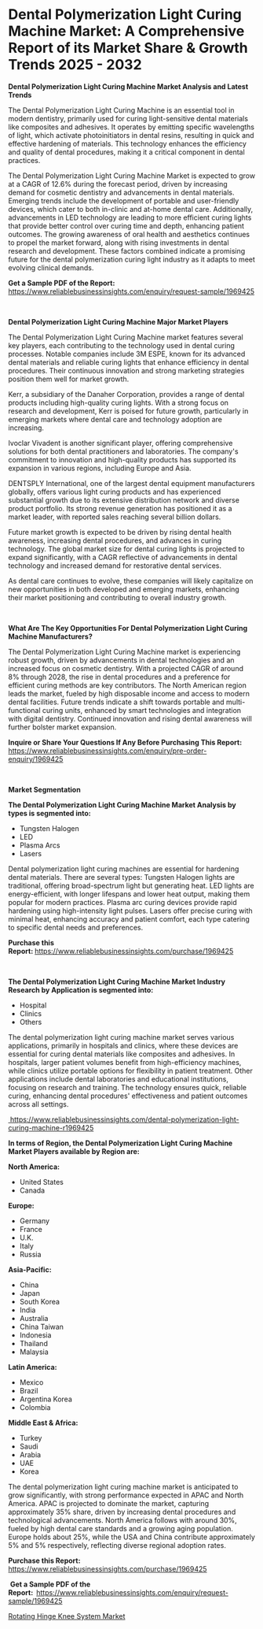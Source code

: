 <p><h1>Dental Polymerization Light Curing Machine Market: A Comprehensive Report of its Market Share & Growth Trends 2025 - 2032</h1></p><p><strong>Dental Polymerization Light Curing Machine Market Analysis and Latest Trends</strong></p>
<p><p>The Dental Polymerization Light Curing Machine is an essential tool in modern dentistry, primarily used for curing light-sensitive dental materials like composites and adhesives. It operates by emitting specific wavelengths of light, which activate photoinitiators in dental resins, resulting in quick and effective hardening of materials. This technology enhances the efficiency and quality of dental procedures, making it a critical component in dental practices.</p><p>The Dental Polymerization Light Curing Machine Market is expected to grow at a CAGR of 12.6% during the forecast period, driven by increasing demand for cosmetic dentistry and advancements in dental materials. Emerging trends include the development of portable and user-friendly devices, which cater to both in-clinic and at-home dental care. Additionally, advancements in LED technology are leading to more efficient curing lights that provide better control over curing time and depth, enhancing patient outcomes. The growing awareness of oral health and aesthetics continues to propel the market forward, along with rising investments in dental research and development. These factors combined indicate a promising future for the dental polymerization curing light industry as it adapts to meet evolving clinical demands.</p></p>
<p><strong>Get a Sample PDF of the Report:&nbsp;</strong> <a href="https://www.reliablebusinessinsights.com/enquiry/request-sample/1969425?utm_campaign=3003&utm_medium=2&utm_source=Github&utm_content=ia&utm_term=05032025&utm_id=dental-polymerization-light-curing-machine">https://www.reliablebusinessinsights.com/enquiry/request-sample/1969425</a></p>
<p>&nbsp;</p>
<p><strong>Dental Polymerization Light Curing Machine Major Market Players</strong></p>
<p><p>The Dental Polymerization Light Curing Machine market features several key players, each contributing to the technology used in dental curing processes. Notable companies include 3M ESPE, known for its advanced dental materials and reliable curing lights that enhance efficiency in dental procedures. Their continuous innovation and strong marketing strategies position them well for market growth.</p><p>Kerr, a subsidiary of the Danaher Corporation, provides a range of dental products including high-quality curing lights. With a strong focus on research and development, Kerr is poised for future growth, particularly in emerging markets where dental care and technology adoption are increasing.</p><p>Ivoclar Vivadent is another significant player, offering comprehensive solutions for both dental practitioners and laboratories. The company's commitment to innovation and high-quality products has supported its expansion in various regions, including Europe and Asia.</p><p>DENTSPLY International, one of the largest dental equipment manufacturers globally, offers various light curing products and has experienced substantial growth due to its extensive distribution network and diverse product portfolio. Its strong revenue generation has positioned it as a market leader, with reported sales reaching several billion dollars.</p><p>Future market growth is expected to be driven by rising dental health awareness, increasing dental procedures, and advances in curing technology. The global market size for dental curing lights is projected to expand significantly, with a CAGR reflective of advancements in dental technology and increased demand for restorative dental services.</p><p>As dental care continues to evolve, these companies will likely capitalize on new opportunities in both developed and emerging markets, enhancing their market positioning and contributing to overall industry growth.</p></p>
<p>&nbsp;</p>
<p><strong>What Are The Key Opportunities For Dental Polymerization Light Curing Machine Manufacturers?</strong></p>
<p><p>The Dental Polymerization Light Curing Machine market is experiencing robust growth, driven by advancements in dental technologies and an increased focus on cosmetic dentistry. With a projected CAGR of around 8% through 2028, the rise in dental procedures and a preference for efficient curing methods are key contributors. The North American region leads the market, fueled by high disposable income and access to modern dental facilities. Future trends indicate a shift towards portable and multi-functional curing units, enhanced by smart technologies and integration with digital dentistry. Continued innovation and rising dental awareness will further bolster market expansion.</p></p>
<p><strong>Inquire or Share Your Questions If Any Before Purchasing This Report:</strong> <a href="https://www.reliablebusinessinsights.com/enquiry/pre-order-enquiry/1969425?utm_campaign=3003&utm_medium=2&utm_source=Github&utm_content=ia&utm_term=05032025&utm_id=dental-polymerization-light-curing-machine">https://www.reliablebusinessinsights.com/enquiry/pre-order-enquiry/1969425</a></p>
<p>&nbsp;</p>
<p><strong>Market Segmentation</strong></p>
<p><strong>The Dental Polymerization Light Curing Machine Market Analysis by types is segmented into:</strong></p>
<p><ul><li>Tungsten Halogen</li><li>LED</li><li>Plasma Arcs</li><li>Lasers</li></ul></p>
<p><p>Dental polymerization light curing machines are essential for hardening dental materials. There are several types: Tungsten Halogen lights are traditional, offering broad-spectrum light but generating heat. LED lights are energy-efficient, with longer lifespans and lower heat output, making them popular for modern practices. Plasma arc curing devices provide rapid hardening using high-intensity light pulses. Lasers offer precise curing with minimal heat, enhancing accuracy and patient comfort, each type catering to specific dental needs and preferences.</p></p>
<p><strong>Purchase this Report:&nbsp;</strong><a href="https://www.reliablebusinessinsights.com/purchase/1969425?utm_campaign=3003&utm_medium=2&utm_source=Github&utm_content=ia&utm_term=05032025&utm_id=dental-polymerization-light-curing-machine">https://www.reliablebusinessinsights.com/purchase/1969425</a></p>
<p>&nbsp;</p>
<p><strong>The Dental Polymerization Light Curing Machine Market Industry Research by Application is segmented into:</strong></p>
<p><ul><li>Hospital</li><li>Clinics</li><li>Others</li></ul></p>
<p><p>The dental polymerization light curing machine market serves various applications, primarily in hospitals and clinics, where these devices are essential for curing dental materials like composites and adhesives. In hospitals, larger patient volumes benefit from high-efficiency machines, while clinics utilize portable options for flexibility in patient treatment. Other applications include dental laboratories and educational institutions, focusing on research and training. The technology ensures quick, reliable curing, enhancing dental procedures' effectiveness and patient outcomes across all settings.</p></p>
<p><a href="https://www.reliablebusinessinsights.com/dental-polymerization-light-curing-machine-r1969425?utm_campaign=3003&utm_medium=2&utm_source=Github&utm_content=ia&utm_term=05032025&utm_id=dental-polymerization-light-curing-machine">&nbsp;https://www.reliablebusinessinsights.com/dental-polymerization-light-curing-machine-r1969425</a></p>
<p><strong>In terms of Region, the Dental Polymerization Light Curing Machine Market Players available by Region are:</strong></p>
<p>
    <p> <strong> North America: </strong>
        <ul>
            <li>United States</li>
            <li>Canada</li>
        </ul>
        </p> 
    <p> <strong> Europe: </strong>
        <ul>
            <li>Germany</li>
            <li>France</li>
            <li>U.K.</li>
            <li>Italy</li>
            <li>Russia</li>
        </ul>
        </p> 
    <p> <strong> Asia-Pacific: </strong>
        <ul>
            <li>China</li>
            <li>Japan</li>
            <li>South Korea</li>
            <li>India</li>
            <li>Australia</li>
            <li>China Taiwan</li>
            <li>Indonesia</li>
            <li>Thailand</li>
            <li>Malaysia</li>
        </ul>
        </p> 
    <p> <strong> Latin America: </strong>
        <ul>
            <li>Mexico</li>
            <li>Brazil</li>
            <li>Argentina Korea</li>
            <li>Colombia</li>
        </ul>
        </p> 
    <p> <strong> Middle East & Africa: </strong>
        <ul>
            <li>Turkey</li>
            <li>Saudi</li>
            <li>Arabia</li>
            <li>UAE</li>
            <li>Korea</li>
        </ul>
    </p>
    </p>
<p><p>The dental polymerization light curing machine market is anticipated to grow significantly, with strong performance expected in APAC and North America. APAC is projected to dominate the market, capturing approximately 35% share, driven by increasing dental procedures and technological advancements. North America follows with around 30%, fueled by high dental care standards and a growing aging population. Europe holds about 25%, while the USA and China contribute approximately 5% and 5% respectively, reflecting diverse regional adoption rates.</p></p>
<p><strong>Purchase this Report: </strong><a href="https://www.reliablebusinessinsights.com/purchase/1969425?utm_campaign=3003&utm_medium=2&utm_source=Github&utm_content=ia&utm_term=05032025&utm_id=dental-polymerization-light-curing-machine">https://www.reliablebusinessinsights.com/purchase/1969425</a></p>
<p>&nbsp;<strong>Get a Sample PDF of the Report:&nbsp;&nbsp;</strong><a href="https://www.reliablebusinessinsights.com/enquiry/request-sample/1969425?utm_campaign=3003&utm_medium=2&utm_source=Github&utm_content=ia&utm_term=05032025&utm_id=dental-polymerization-light-curing-machine">https://www.reliablebusinessinsights.com/enquiry/request-sample/1969425</a></p>
<p><strong></strong></p>
<p><p><a href="https://github.com/raffadongraffadong/Market-Research-Report-List-1/blob/main/rotating-hinge-knee-system-market.md?utm_campaign=3003&utm_medium=2&utm_source=Github&utm_content=ia&utm_term=05032025&utm_id=dental-polymerization-light-curing-machine">Rotating Hinge Knee System Market</a></p></p>